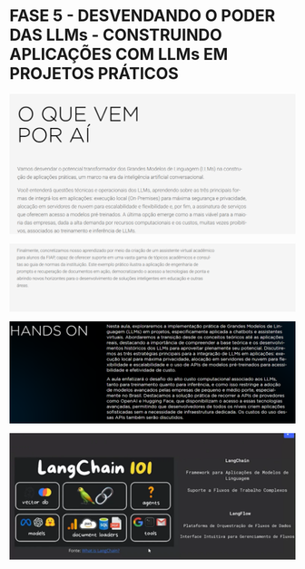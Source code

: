 # FASE 5 - DESVENDANDO O PODER DAS LLMs - CONSTRUINDO APLICAÇÕES COM LLMs EM PROJETOS PRÁTICOS

![img](./img/fase5_llms_5_1.png)

![img](./img/fase5_llms_5_2.png)

![img](./img/fase5_llms_5_3.png)

![img](./img/fase5_llms_5_4.png)